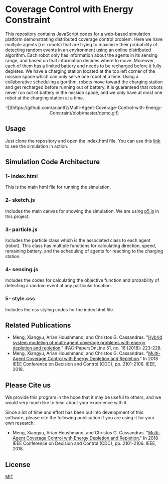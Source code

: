 # Coverage Control with Energy Constraint

This repository contains JavaScript codes for a web-based simulation platform demonstrating distributed coverage control problem. Here we have multiple agents (i.e. robots) that are trying to maximize their probability of detecting random events in an environment using an online distributed algorithm. Each robot only has information about the agents in its sensing range, and based on that information decides where to move. Moreover, each of them has a limited battery and needs to be recharged before it fully depletes. We have a charging station located at the top left corner of the mission space which can only serve one robot at a time. Using a collaborative scheduling algorithm, robots move toward the charging station and get recharged before running out of battery. It is guaranteed that robots never run out of battery in the mission space, and we only have at most one robot at the charging station at a time. 

<center>![](https://github.com/arian92/Multi-Agent-Coverage-Control-with-Energy-Constraint/blob/master/demo.gif)</center>
 

## Usage

Just clone the repository and open the index.html file. You can use this [link](http://www.bu.edu/codes/simulations/Coverage_ADHS/) to see the simulation in action. 

## Simulation Code Architecture

### 1- index.html
 This is the main html file for running the simulation.
### 2- sketch.js
Includes the main canvas for showing the simulation. We are using [p5.js](https://p5js.org/) in this project. 
### 3- particle.js
Includes the particle class which is the associated class to each agent (robot). This class has multiple functions for calculating direction, speed, remaining battery, and the scheduling of agents for reaching to the charging station.
### 4- sensing.js
Includes the codes for calculating the objective function and probability of detecting a random event at any particular location.
### 5- style.css
Includes the css styling codes for the index.html file.

## Related Publications
* Meng, Xiangyu, Arian Houshmand, and Christos G. Cassandras. "[Hybrid system modeling of multi-agent coverage problems with energy depletion and repletion](https://www.sciencedirect.com/science/article/pii/S2405896318311546)." IFAC-PapersOnLine 51, no. 16 (2018): 223-228.
* Meng, Xiangyu, Arian Houshmand, and Christos G. Cassandras. "[Multi-Agent Coverage Control with Energy Depletion and Repletion](https://ieeexplore.ieee.org/abstract/document/8619594)." In 2018 IEEE Conference on Decision and Control (CDC), pp. 2101-2106. IEEE, 2018.


## Please Cite us
We provide this program in the hope that it may be useful to others, and we would very much like to hear about your experience with it. 

Since a lot of time and effort has been put into development of this software, please cite the following publication if you are using it for your own research:

* Meng, Xiangyu, Arian Houshmand, and Christos G. Cassandras. "[Multi-Agent Coverage Control with Energy Depletion and Repletion](https://ieeexplore.ieee.org/abstract/document/8619594)." In 2018 IEEE Conference on Decision and Control (CDC), pp. 2101-2106. IEEE, 2018.

## License
[MIT](https://choosealicense.com/licenses/mit/)